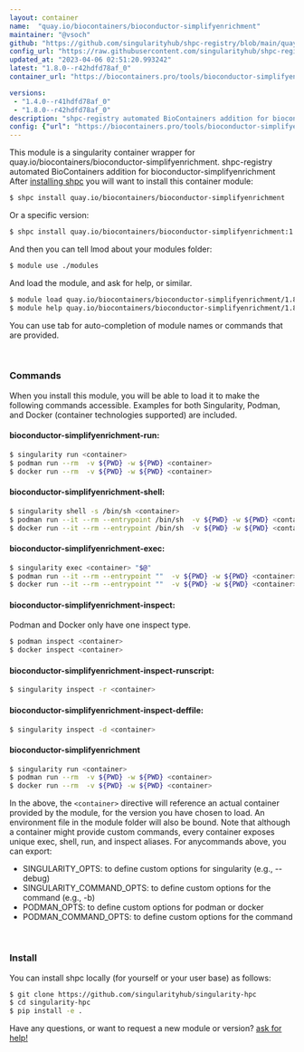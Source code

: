 ```yaml
---
layout: container
name:  "quay.io/biocontainers/bioconductor-simplifyenrichment"
maintainer: "@vsoch"
github: "https://github.com/singularityhub/shpc-registry/blob/main/quay.io/biocontainers/bioconductor-simplifyenrichment/container.yaml"
config_url: "https://raw.githubusercontent.com/singularityhub/shpc-registry/main/quay.io/biocontainers/bioconductor-simplifyenrichment/container.yaml"
updated_at: "2023-04-06 02:51:20.993242"
latest: "1.8.0--r42hdfd78af_0"
container_url: "https://biocontainers.pro/tools/bioconductor-simplifyenrichment"

versions:
 - "1.4.0--r41hdfd78af_0"
 - "1.8.0--r42hdfd78af_0"
description: "shpc-registry automated BioContainers addition for bioconductor-simplifyenrichment"
config: {"url": "https://biocontainers.pro/tools/bioconductor-simplifyenrichment", "maintainer": "@vsoch", "description": "shpc-registry automated BioContainers addition for bioconductor-simplifyenrichment", "latest": {"1.8.0--r42hdfd78af_0": "sha256:5d8e622b9eec3b4744c4c07a74c064fe1559e175521072d321dc4f471aac3011"}, "tags": {"1.4.0--r41hdfd78af_0": "sha256:63dbc2701b9e1ed8fceebf4bec87ef86294e0598300932bcf7ab66828cab7d4c", "1.8.0--r42hdfd78af_0": "sha256:5d8e622b9eec3b4744c4c07a74c064fe1559e175521072d321dc4f471aac3011"}, "docker": "quay.io/biocontainers/bioconductor-simplifyenrichment"}
---
```


This module is a singularity container wrapper for quay.io/biocontainers/bioconductor-simplifyenrichment.
shpc-registry automated BioContainers addition for bioconductor-simplifyenrichment
After [installing shpc](#install) you will want to install this container module:


```bash
$ shpc install quay.io/biocontainers/bioconductor-simplifyenrichment
```

Or a specific version:

```bash
$ shpc install quay.io/biocontainers/bioconductor-simplifyenrichment:1.8.0--r42hdfd78af_0
```

And then you can tell lmod about your modules folder:

```bash
$ module use ./modules
```

And load the module, and ask for help, or similar.

```bash
$ module load quay.io/biocontainers/bioconductor-simplifyenrichment/1.8.0--r42hdfd78af_0
$ module help quay.io/biocontainers/bioconductor-simplifyenrichment/1.8.0--r42hdfd78af_0
```

You can use tab for auto-completion of module names or commands that are provided.

<br>

### Commands

When you install this module, you will be able to load it to make the following commands accessible.
Examples for both Singularity, Podman, and Docker (container technologies supported) are included.

#### bioconductor-simplifyenrichment-run:

```bash
$ singularity run <container>
$ podman run --rm  -v ${PWD} -w ${PWD} <container>
$ docker run --rm  -v ${PWD} -w ${PWD} <container>
```

#### bioconductor-simplifyenrichment-shell:

```bash
$ singularity shell -s /bin/sh <container>
$ podman run --it --rm --entrypoint /bin/sh  -v ${PWD} -w ${PWD} <container>
$ docker run --it --rm --entrypoint /bin/sh  -v ${PWD} -w ${PWD} <container>
```

#### bioconductor-simplifyenrichment-exec:

```bash
$ singularity exec <container> "$@"
$ podman run --it --rm --entrypoint ""  -v ${PWD} -w ${PWD} <container> "$@"
$ docker run --it --rm --entrypoint ""  -v ${PWD} -w ${PWD} <container> "$@"
```

#### bioconductor-simplifyenrichment-inspect:

Podman and Docker only have one inspect type.

```bash
$ podman inspect <container>
$ docker inspect <container>
```

#### bioconductor-simplifyenrichment-inspect-runscript:

```bash
$ singularity inspect -r <container>
```

#### bioconductor-simplifyenrichment-inspect-deffile:

```bash
$ singularity inspect -d <container>
```



#### bioconductor-simplifyenrichment

```bash
$ singularity run <container>
$ podman run --rm  -v ${PWD} -w ${PWD} <container>
$ docker run --rm  -v ${PWD} -w ${PWD} <container>
```


In the above, the `<container>` directive will reference an actual container provided
by the module, for the version you have chosen to load. An environment file in the
module folder will also be bound. Note that although a container
might provide custom commands, every container exposes unique exec, shell, run, and
inspect aliases. For anycommands above, you can export:

 - SINGULARITY_OPTS: to define custom options for singularity (e.g., --debug)
 - SINGULARITY_COMMAND_OPTS: to define custom options for the command (e.g., -b)
 - PODMAN_OPTS: to define custom options for podman or docker
 - PODMAN_COMMAND_OPTS: to define custom options for the command

<br>

### Install

You can install shpc locally (for yourself or your user base) as follows:

```bash
$ git clone https://github.com/singularityhub/singularity-hpc
$ cd singularity-hpc
$ pip install -e .
```

Have any questions, or want to request a new module or version? [ask for help!](https://github.com/singularityhub/singularity-hpc/issues)